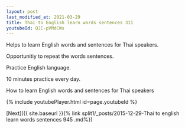 ```yaml
---
layout: post
last_modified_at: 2021-03-29
title: Thai to English learn words sentences 311 
youtubeId: QJC-pVMdCWs
---
```

 
 
Helps to learn English words and sentences for Thai speakers.

Opportunitiy to repeat the words sentences. 

Practice English language. 
 
10 minutes practice every day. 
 
How to learn English words and sentences for Thai speakers 
 
{% include youtubePlayer.html id=page.youtubeId %}
 
 
[Next]({{ site.baseurl }}{% link  split1/_posts/2015-12-29-Thai to english learn words sentences 945 .md%})
 
